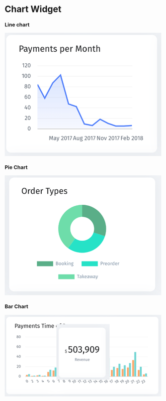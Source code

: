 # Chart Widget

### Line chart

![](../../.gitbook/assets/line.png)

### Pie Chart

![](../../.gitbook/assets/pie.png)

### Bar Chart

![](../../.gitbook/assets/bar.png)

